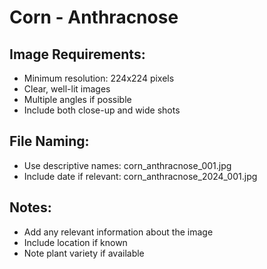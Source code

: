 # Corn - Anthracnose

## Image Requirements:
- Minimum resolution: 224x224 pixels
- Clear, well-lit images
- Multiple angles if possible
- Include both close-up and wide shots

## File Naming:
- Use descriptive names: corn_anthracnose_001.jpg
- Include date if relevant: corn_anthracnose_2024_001.jpg

## Notes:
- Add any relevant information about the image
- Include location if known
- Note plant variety if available
